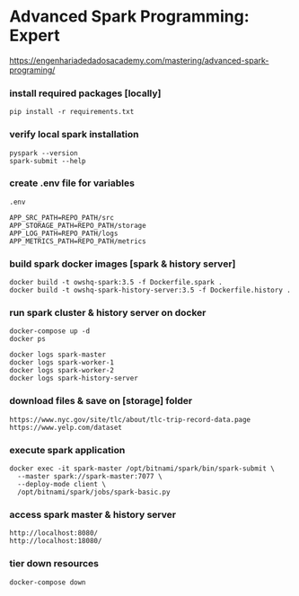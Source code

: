 # Advanced Spark Programming: Expert
https://engenhariadedadosacademy.com/mastering/advanced-spark-programing/

### install required packages [locally]
```shell
pip install -r requirements.txt
```

### verify local spark installation
```shell
pyspark --version
spark-submit --help
```

### create .env file for variables
```shell
.env

APP_SRC_PATH=REPO_PATH/src
APP_STORAGE_PATH=REPO_PATH/storage
APP_LOG_PATH=REPO_PATH/logs
APP_METRICS_PATH=REPO_PATH/metrics
```

### build spark docker images [spark & history server]
```shell
docker build -t owshq-spark:3.5 -f Dockerfile.spark . 
docker build -t owshq-spark-history-server:3.5 -f Dockerfile.history .
```

### run spark cluster & history server on docker
```shell
docker-compose up -d
docker ps

docker logs spark-master
docker logs spark-worker-1
docker logs spark-worker-2
docker logs spark-history-server
```

### download files & save on [storage] folder
```shell
https://www.nyc.gov/site/tlc/about/tlc-trip-record-data.page
https://www.yelp.com/dataset
```

### execute spark application
```shell
docker exec -it spark-master /opt/bitnami/spark/bin/spark-submit \
  --master spark://spark-master:7077 \
  --deploy-mode client \
  /opt/bitnami/spark/jobs/spark-basic.py
```

### access spark master & history server
```shell
http://localhost:8080/
http://localhost:18080/
```

### tier down resources
```shell
docker-compose down
```
